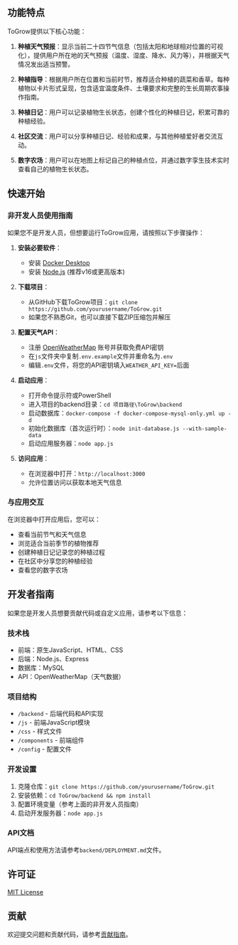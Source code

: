 


## 功能特点

ToGrow提供以下核心功能：

1. **种植天气预报**：显示当前二十四节气信息（包括太阳和地球相对位置的可视化），提供用户所在地的天气预报（温度、湿度、降水、风力等），并根据天气情况发出适当预警。

2. **种植指导**：根据用户所在位置和当前时节，推荐适合种植的蔬菜和香草。每种植物以卡片形式呈现，包含适宜温度条件、土壤要求和完整的生长周期农事操作指南。

3. **种植日记**：用户可以记录植物生长状态，创建个性化的种植日记，积累可靠的种植经验。

4. **社区交流**：用户可以分享种植日记、经验和成果，与其他种植爱好者交流互动。

5. **数字农场**：用户可以在地图上标记自己的种植点位，并通过数字孪生技术实时查看自己的植物生长状态。

## 快速开始

### 非开发人员使用指南

如果您不是开发人员，但想要运行ToGrow应用，请按照以下步骤操作：

1. **安装必要软件**：
   - 安装 [Docker Desktop](https://www.docker.com/products/docker-desktop/)
   - 安装 [Node.js](https://nodejs.org/) (推荐v16或更高版本)

2. **下载项目**：
   - 从GitHub下载ToGrow项目：`git clone https://github.com/yourusername/ToGrow.git`
   - 如果您不熟悉Git，也可以直接下载ZIP压缩包并解压

3. **配置天气API**：
   - 注册 [OpenWeatherMap](https://openweathermap.org/) 账号并获取免费API密钥
   - 在`js`文件夹中复制`.env.example`文件并重命名为`.env`
   - 编辑`.env`文件，将您的API密钥填入`WEATHER_API_KEY=`后面

4. **启动应用**：
   - 打开命令提示符或PowerShell
   - 进入项目的backend目录：`cd 项目路径\ToGrow\backend`
   - 启动数据库：`docker-compose -f docker-compose-mysql-only.yml up -d`
   - 初始化数据库（首次运行时）：`node init-database.js --with-sample-data`
   - 启动应用服务器：`node app.js`

5. **访问应用**：
   - 在浏览器中打开：`http://localhost:3000`
   - 允许位置访问以获取本地天气信息

### 与应用交互

在浏览器中打开应用后，您可以：

- 查看当前节气和天气信息
- 浏览适合当前季节的植物推荐
- 创建种植日记记录您的种植过程
- 在社区中分享您的种植经验
- 查看您的数字农场

## 开发者指南

如果您是开发人员想要贡献代码或自定义应用，请参考以下信息：

### 技术栈

- 前端：原生JavaScript、HTML、CSS
- 后端：Node.js、Express
- 数据库：MySQL
- API：OpenWeatherMap（天气数据）

### 项目结构

- `/backend` - 后端代码和API实现
- `/js` - 前端JavaScript模块
- `/css` - 样式文件
- `/components` - 前端组件
- `/config` - 配置文件

### 开发设置

1. 克隆仓库：`git clone https://github.com/yourusername/ToGrow.git`
2. 安装依赖：`cd ToGrow/backend && npm install`
3. 配置环境变量（参考上面的非开发人员指南）
4. 启动开发服务器：`node app.js`

### API文档

API端点和使用方法请参考`backend/DEPLOYMENT.md`文件。

## 许可证

[MIT License](LICENSE)

## 贡献

欢迎提交问题和贡献代码，请参考[贡献指南](CONTRIBUTING.md)。
